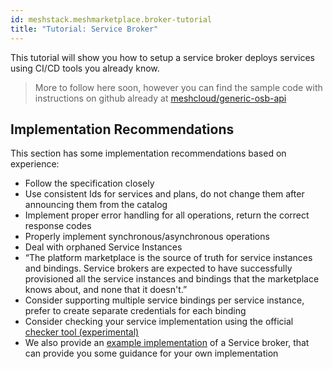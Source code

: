 ```yaml
---
id: meshstack.meshmarketplace.broker-tutorial
title: "Tutorial: Service Broker"
---
```


This tutorial will show you how to setup a service broker deploys services using CI/CD tools you already know.

> More to follow here soon, however you can find the sample code with instructions on github already at [meshcloud/generic-osb-api](https://github.com/meshcloud/generic-osb-api)

## Implementation Recommendations

This section has some implementation recommendations based on experience:

- Follow the specification closely
- Use consistent Ids for services and plans, do not change them after announcing them from the catalog
- Implement proper error handling for all operations, return the correct response codes
- Properly implement synchronous/asynchronous operations
- Deal with orphaned Service Instances
- “The platform marketplace is the source of truth for service instances and bindings. Service brokers are expected to have successfully provisioned all the service instances and bindings that the marketplace knows about, and none that it doesn't.”
- Consider supporting multiple service bindings per service instance, prefer to create separate credentials for each binding
- Consider checking your service implementation using the official [checker tool (experimental)](https://github.com/openservicebrokerapi/osb-checker)
- We also provide an [example implementation](https://github.com/meshcloud/generic-osb-api) of a Service broker, that can provide you some guidance for your own implementation
